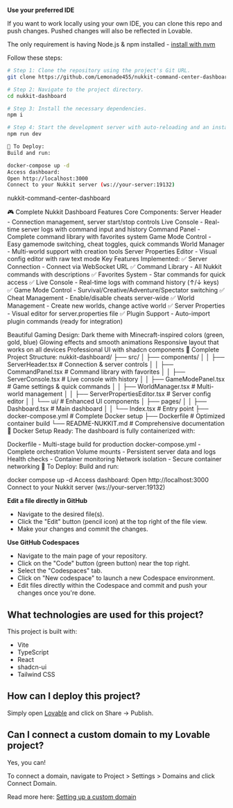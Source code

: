 **Use your preferred IDE**

If you want to work locally using your own IDE, you can clone this repo and push changes. Pushed changes will also be reflected in Lovable.

The only requirement is having Node.js & npm installed - [install with nvm](https://github.com/nvm-sh/nvm#installing-and-updating)

Follow these steps:

```sh
# Step 1: Clone the repository using the project's Git URL.
git clone https://github.com/Lemonade455/nukkit-command-center-dashboard.git

# Step 2: Navigate to the project directory.
cd nukkit-dashboard

# Step 3: Install the necessary dependencies.
npm i

# Step 4: Start the development server with auto-reloading and an instant preview.
npm run dev

🚀 To Deploy:
Build and run:

docker-compose up -d
Access dashboard:
Open http://localhost:3000
Connect to your Nukkit server (ws://your-server:19132)
```
nukkit-command-center-dashboard

🎮 Complete Nukkit Dashboard Features
Core Components:
Server Header - Connection management, server start/stop controls
Live Console - Real-time server logs with command input and history
Command Panel - Complete command library with favorites system
Game Mode Control - Easy gamemode switching, cheat toggles, quick commands
World Manager - Multi-world support with creation tools
Server Properties Editor - Visual config editor with raw text mode
Key Features Implemented:
✅ Server Connection - Connect via WebSocket URL
✅ Command Library - All Nukkit commands with descriptions
✅ Favorites System - Star commands for quick access
✅ Live Console - Real-time logs with command history (↑/↓ keys)
✅ Game Mode Control - Survival/Creative/Adventure/Spectator switching
✅ Cheat Management - Enable/disable cheats server-wide
✅ World Management - Create new worlds, change active world
✅ Server Properties - Visual editor for server.properties file
✅ Plugin Support - Auto-import plugin commands (ready for integration)

Beautiful Gaming Design:
Dark theme with Minecraft-inspired colors (green, gold, blue)
Glowing effects and smooth animations
Responsive layout that works on all devices
Professional UI with shadcn components
📁 Complete Project Structure:
nukkit-dashboard/
├── src/
│   ├── components/
│   │   ├── ServerHeader.tsx          # Connection & server controls
│   │   ├── CommandPanel.tsx          # Command library with favorites
│   │   ├── ServerConsole.tsx         # Live console with history
│   │   ├── GameModePanel.tsx         # Game settings & quick commands
│   │   ├── WorldManager.tsx          # Multi-world management
│   │   ├── ServerPropertiesEditor.tsx # Server config editor
│   │   └── ui/                       # Enhanced UI components
│   ├── pages/
│   │   ├── Dashboard.tsx             # Main dashboard
│   │   └── Index.tsx                 # Entry point
├── docker-compose.yml               # Complete Docker setup
├── Dockerfile                       # Optimized container build
└── README-NUKKIT.md                 # Comprehensive documentation
🐳 Docker Setup Ready:
The dashboard is fully containerized with:

Dockerfile - Multi-stage build for production
docker-compose.yml - Complete orchestration
Volume mounts - Persistent server data and logs
Health checks - Container monitoring
Network isolation - Secure container networking
🚀 To Deploy:
Build and run:

docker compose up -d
Access dashboard:
Open http://localhost:3000
Connect to your Nukkit server (ws://your-server:19132)


**Edit a file directly in GitHub**

- Navigate to the desired file(s).
- Click the "Edit" button (pencil icon) at the top right of the file view.
- Make your changes and commit the changes.

**Use GitHub Codespaces**

- Navigate to the main page of your repository.
- Click on the "Code" button (green button) near the top right.
- Select the "Codespaces" tab.
- Click on "New codespace" to launch a new Codespace environment.
- Edit files directly within the Codespace and commit and push your changes once you're done.

## What technologies are used for this project?

This project is built with:

- Vite
- TypeScript
- React
- shadcn-ui
- Tailwind CSS

## How can I deploy this project?

Simply open [Lovable](https://lovable.dev/projects/883b7e6f-7c7f-401d-a05c-3bcfef5fc303) and click on Share -> Publish.

## Can I connect a custom domain to my Lovable project?

Yes, you can!

To connect a domain, navigate to Project > Settings > Domains and click Connect Domain.

Read more here: [Setting up a custom domain](https://docs.lovable.dev/tips-tricks/custom-domain#step-by-step-guide)
